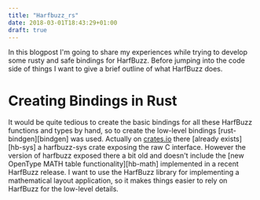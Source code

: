 ```yaml
---
title: "Harfbuzz_rs"
date: 2018-03-01T18:43:29+01:00
draft: true
---
```


In this blogpost I'm going to share my experiences while trying to develop some rusty and safe bindings for HarfBuzz. Before jumping into the code side of things I want to give a brief outline of what HarfBuzz does.

# Creating Bindings in Rust

It would be quite tedious to create the basic bindings for all these HarfBuzz functions and types by hand, so to create the low-level bindings [rust-bindgen][bindgen] was used. Actually on [crates.io](https://crates.io) there [already exists][hb-sys] a harfbuzz-sys crate exposing the raw C interface. However the version of harfbuzz exposed there a bit old and doesn't include the [new OpenType MATH table functionality][hb-math] implemented in a recent HarfBuzz release. I want to use the HarfBuzz library for implementing a mathematical layout application, so it makes things easier to rely on HarfBuzz for the low-level details.